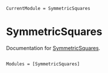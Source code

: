 ```@meta
CurrentModule = SymmetricSquares
```

# SymmetricSquares

Documentation for [SymmetricSquares](https://github.com/icetube23/SymmetricSquares.jl).

```@index
```

```@autodocs
Modules = [SymmetricSquares]
```
